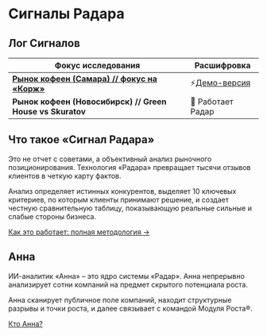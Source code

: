 # Сигналы Радара

## Лог Сигналов

| Фокус исследования                                                                             | Расшифровка                |
| ---------------------------------------------------------------------------------------------- | -------------------------- |
| [**Рынок кофеен (Самара) // фокус на «Корж»**](/radar/signal/coffee-points-smr-2025/dashboard) | ⚡️[Демо-версия](/radar/signal/coffee-points-smr-2025/review) |
| **Рынок кофеен (Новосибирск) // Green House vs Skuratov**                                      | 🔎 Работает Радар          |


## Что такое «Сигнал Радара»
Это не отчет с советами, а объективный анализ рыночного позиционирования. Технология «Радара» превращает тысячи отзывов клиентов в четкую карту фактов.

Анализ определяет истинных конкурентов, выделяет 10 ключевых критериев, по которым клиенты принимают решение, и создает честную сравнительную таблицу, показывающую реальные сильные и слабые стороны бизнеса.

[Как это работает: полная методология →](/radar/signal/how-it-works)

## Анна

ИИ-аналитик «Анна» – это ядро системы «Радар». Анна непрерывно анализирует сотни компаний на предмет скрытого потенциала роста. 

Анна сканирует публичное поле компаний, находит структурные разрывы и точки роста, и далее связывает с командой Модуля Роста®.

[Кто Анна?](/radar/who-is-anna)
